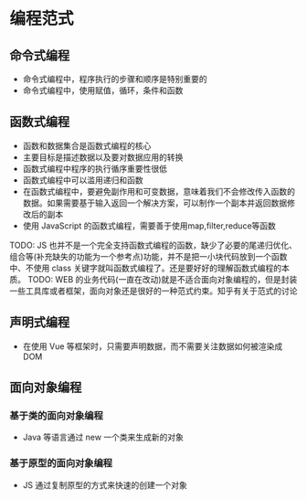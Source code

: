 # 编程范式

## 命令式编程

* 命令式编程中，程序执行的步骤和顺序是特别重要的
* 命令式编程中，使用赋值，循环，条件和函数

## 函数式编程

* 函数和数据集合是函数式编程的核心
* 主要目标是描述数据以及要对数据应用的转换
* 函数式编程中程序的执行循序重要性很低
* 函数式编程中可以滥用递归和函数
* 在函数式编程中，要避免副作用和可变数据，意味着我们不会修改传入函数的数据。如果需要基于输入返回一个解决方案，可以制作一个副本并返回数据修改后的副本
* 使用 JavaScript 的函数式编程，需要善于使用map,filter,reduce等函数

TODO: JS 也并不是一个完全支持函数式编程的函数，缺少了必要的尾递归优化、组合等(补充缺失的功能为一个参考点)功能，并不是把一小块代码放到一个函数中、不使用 class 关键字就叫函数式编程了。还是要好好的理解函数式编程的本质。
TODO: WEB 的业务代码(一直在改动)就是不适合面向对象编程的，但是封装一些工具库或者框架，面向对象还是很好的一种范式约束。知乎有关于范式的讨论

## 声明式编程

* 在使用 Vue 等框架时，只需要声明数据，而不需要关注数据如何被渲染成DOM

## 面向对象编程

### 基于类的面向对象编程

* Java 等语言通过 new 一个类来生成新的对象

### 基于原型的面向对象编程

* JS 通过复制原型的方式来快速的创建一个对象
